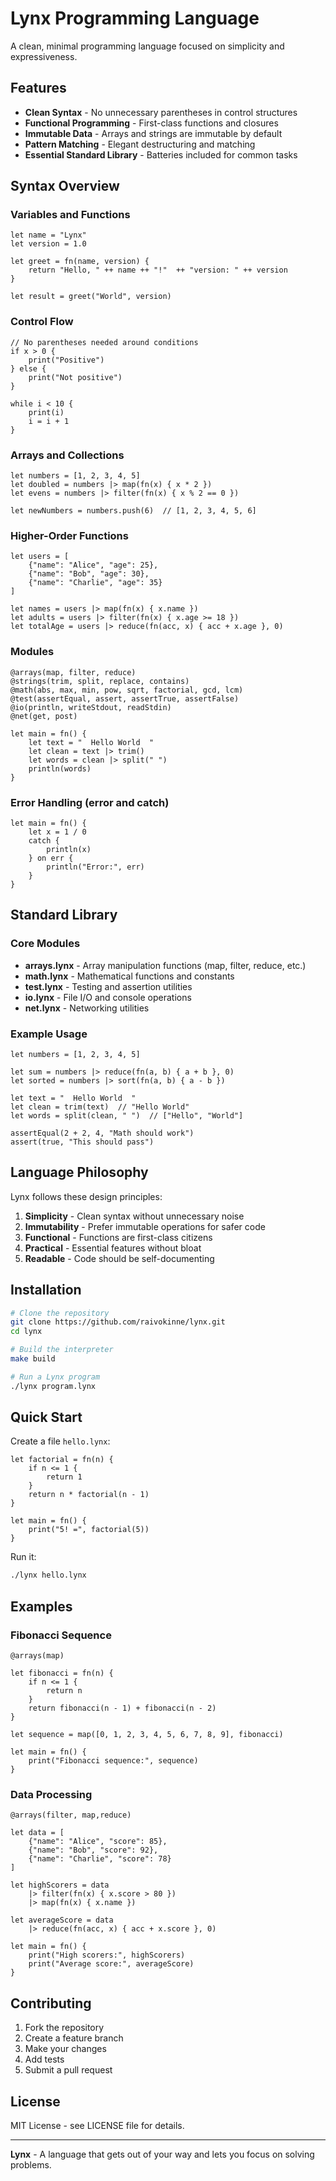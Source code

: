 # Lynx Programming Language

A clean, minimal programming language focused on simplicity and expressiveness.

## Features

- **Clean Syntax** - No unnecessary parentheses in control structures
- **Functional Programming** - First-class functions and closures
- **Immutable Data** - Arrays and strings are immutable by default
- **Pattern Matching** - Elegant destructuring and matching
- **Essential Standard Library** - Batteries included for common tasks

## Syntax Overview

### Variables and Functions

```lynx
let name = "Lynx"
let version = 1.0

let greet = fn(name, version) {
    return "Hello, " ++ name ++ "!"  ++ "version: " ++ version
}

let result = greet("World", version)
```

### Control Flow

```lynx
// No parentheses needed around conditions
if x > 0 {
    print("Positive")
} else {
    print("Not positive")
}

while i < 10 {
    print(i)
    i = i + 1
}
```

### Arrays and Collections

```lynx
let numbers = [1, 2, 3, 4, 5]
let doubled = numbers |> map(fn(x) { x * 2 })
let evens = numbers |> filter(fn(x) { x % 2 == 0 })

let newNumbers = numbers.push(6)  // [1, 2, 3, 4, 5, 6]
```

### Higher-Order Functions

```lynx
let users = [
    {"name": "Alice", "age": 25},
    {"name": "Bob", "age": 30},
    {"name": "Charlie", "age": 35}
]

let names = users |> map(fn(x) { x.name })
let adults = users |> filter(fn(x) { x.age >= 18 })
let totalAge = users |> reduce(fn(acc, x) { acc + x.age }, 0)
```

### Modules

```lynx
@arrays(map, filter, reduce)
@strings(trim, split, replace, contains)
@math(abs, max, min, pow, sqrt, factorial, gcd, lcm)
@test(assertEqual, assert, assertTrue, assertFalse)
@io(println, writeStdout, readStdin)
@net(get, post)

let main = fn() {
    let text = "  Hello World  "
    let clean = text |> trim()
    let words = clean |> split(" ")
    println(words)
}
```

### Error Handling (error and catch)

```lynx
let main = fn() {
    let x = 1 / 0
    catch {
        println(x)
    } on err {
        println("Error:", err)
    }
}
```

## Standard Library

### Core Modules

- **arrays.lynx** - Array manipulation functions (map, filter, reduce, etc.)
- **math.lynx** - Mathematical functions and constants
- **test.lynx** - Testing and assertion utilities
- **io.lynx** - File I/O and console operations
- **net.lynx** - Networking utilities

### Example Usage

```lynx
let numbers = [1, 2, 3, 4, 5]

let sum = numbers |> reduce(fn(a, b) { a + b }, 0)
let sorted = numbers |> sort(fn(a, b) { a - b })

let text = "  Hello World  "
let clean = trim(text)  // "Hello World"
let words = split(clean, " ")  // ["Hello", "World"]

assertEqual(2 + 2, 4, "Math should work")
assert(true, "This should pass")
```

## Language Philosophy

Lynx follows these design principles:

1. **Simplicity** - Clean syntax without unnecessary noise
2. **Immutability** - Prefer immutable operations for safer code
3. **Functional** - Functions are first-class citizens
4. **Practical** - Essential features without bloat
5. **Readable** - Code should be self-documenting

## Installation

```bash
# Clone the repository
git clone https://github.com/raivokinne/lynx.git
cd lynx

# Build the interpreter
make build

# Run a Lynx program
./lynx program.lynx
```

## Quick Start

Create a file `hello.lynx`:

```lynx
let factorial = fn(n) {
    if n <= 1 {
        return 1
    }
    return n * factorial(n - 1)
}

let main = fn() {
    print("5! =", factorial(5))
}
```

Run it:

```bash
./lynx hello.lynx
```

## Examples

### Fibonacci Sequence

```lynx
@arrays(map)

let fibonacci = fn(n) {
    if n <= 1 {
        return n
    }
    return fibonacci(n - 1) + fibonacci(n - 2)
}

let sequence = map([0, 1, 2, 3, 4, 5, 6, 7, 8, 9], fibonacci)

let main = fn() {
    print("Fibonacci sequence:", sequence)
}

```

### Data Processing

```lynx
@arrays(filter, map,reduce)

let data = [
    {"name": "Alice", "score": 85},
    {"name": "Bob", "score": 92},
    {"name": "Charlie", "score": 78}
]

let highScorers = data
    |> filter(fn(x) { x.score > 80 })
    |> map(fn(x) { x.name })

let averageScore = data
    |> reduce(fn(acc, x) { acc + x.score }, 0)

let main = fn() {
    print("High scorers:", highScorers)
    print("Average score:", averageScore)
}
```

## Contributing

1. Fork the repository
2. Create a feature branch
3. Make your changes
4. Add tests
5. Submit a pull request

## License

MIT License - see LICENSE file for details.

---

**Lynx** - A language that gets out of your way and lets you focus on solving problems.
